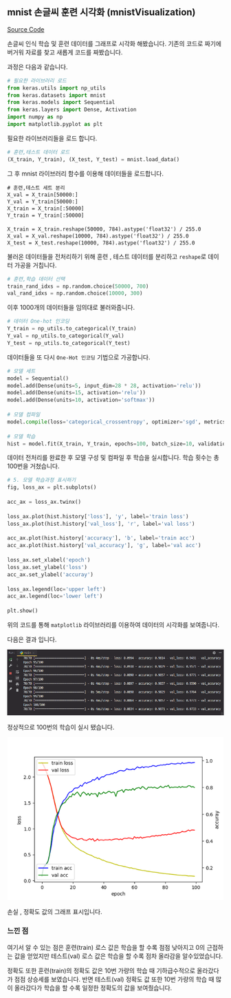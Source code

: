## mnist 손글씨 훈련 시각화 (mnistVisualization)

<a href="https://github.com/DevJaepaL/TIL/blob/main/TensorFlow/mnistVisualization/mnistDataVisualization.py">Source Code</a>

손글씨 인식 학습 및 훈련 데이터를 그래프로 시각화 해봤습니다.
기존의 코드로 짜기에 버거워 자료를 찾고 새롭게 코드를 짜봤습니다.

과정은 다음과 같습니다.

```python
# 필요한 라이브러리 로드
from keras.utils import np_utils
from keras.datasets import mnist
from keras.models import Sequential
from keras.layers import Dense, Activation
import numpy as np
import matplotlib.pyplot as plt
```

필요한 라이브러리들을 로드 합니다.

```python
# 훈련,테스트 데이터 로드
(X_train, Y_train), (X_test, Y_test) = mnist.load_data()
```
그 후 mnist 라이브러리 함수를 이용해 데이터들을 로드합니다.

```pyhon
# 훈련,테스트 세트 분리
X_val = X_train[50000:]
Y_val = Y_train[50000:]
X_train = X_train[:50000]
Y_train = Y_train[:50000]

X_train = X_train.reshape(50000, 784).astype('float32') / 255.0
X_val = X_val.reshape(10000, 784).astype('float32') / 255.0
X_test = X_test.reshape(10000, 784).astype('float32') / 255.0

```
불러온 데이터들을 전처리하기 위해 훈련 , 테스트 데이터를 분리하고
`reshape`로 데이터 가공을 거칩니다.

```python
# 훈련,학습 데이터 선택
train_rand_idxs = np.random.choice(50000, 700)
val_rand_idxs = np.random.choice(10000, 300)
```
이후 1000개의 데이터들을 임의대로 불러와줍니다.

```python
# 데이터 One-hot 인코딩
Y_train = np_utils.to_categorical(Y_train)
Y_val = np_utils.to_categorical(Y_val)
Y_test = np_utils.to_categorical(Y_test)
```
데이터들을 또 다시 `One-Hot 인코딩` 기법으로 가공합니다.

```python
# 모델 세트
model = Sequential()
model.add(Dense(units=5, input_dim=28 * 28, activation='relu'))
model.add(Dense(units=15, activation='relu'))
model.add(Dense(units=10, activation='softmax'))

# 모델 컴파일
model.compile(loss='categorical_crossentropy', optimizer='sgd', metrics=['accuracy'])

# 모델 학습
hist = model.fit(X_train, Y_train, epochs=100, batch_size=10, validation_data=(X_val, Y_val))
```

데이터 전처리를 완료한 후 모델 구성 및 컴파일 후 학습을 실시합니다. 학습 횟수는 총 100번을 거쳤습니다.

```python
# 5. 모델 학습과정 표시하기
fig, loss_ax = plt.subplots()

acc_ax = loss_ax.twinx()

loss_ax.plot(hist.history['loss'], 'y', label='train loss')
loss_ax.plot(hist.history['val_loss'], 'r', label='val loss')

acc_ax.plot(hist.history['accuracy'], 'b', label='train acc')
acc_ax.plot(hist.history['val_accuracy'], 'g', label='val acc')

loss_ax.set_xlabel('epoch')
loss_ax.set_ylabel('loss')
acc_ax.set_ylabel('accuray')

loss_ax.legend(loc='upper left')
acc_ax.legend(loc='lower left')

plt.show()
```

위의 코드를 통해 `matplotlib` 라이브러리를 이용하여 데이터의 시각화를 보여줍니다.

다음은 결과 입니다.

![Alt text](/TensorFlow/mnistVisualization/%ED%95%99%EC%8A%B5%EA%B3%BC%EC%A0%95.PNG)

정상적으로 100번의 학습이 실시 됐습니다.

![Alt text](/TensorFlow/mnistVisualization/%EA%B7%B8%EB%9E%98%ED%94%84%20%EC%8B%9C%EA%B0%81%ED%99%94.png)

손실 , 정확도 값의 그래프 표시입니다.

### 느낀 점

여기서 알 수 있는 점은 훈련(train) 로스 값은 학습을 할 수록 점점 낮아지고 0의 근접하는 값을 얻었지만 테스트(val) 로스 값은 학습을 할 수록 점차 올라감을 알수있었습니다.

정확도 또한 훈련(train)의 정확도 값은 10번 가량의 학습 때 기하급수적으로 올라갔다가 점점 상승세를 보였습니다. 반면 테스트(val) 정확도 값 또한 10번 가량의 학습 때 많이 올라갔다가 학습을 할 수록 일정한 정확도의 값을 보여줬습니다.
